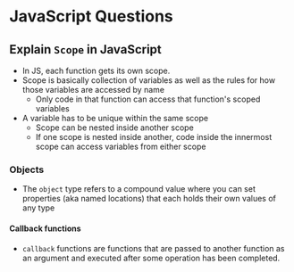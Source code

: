 # JavaScript Questions

## Explain `Scope` in JavaScript

- In JS, each function gets its own scope.
- Scope is basically collection of variables as well as the rules for how those variables are accessed by name
  - Only code in that function can access that function's scoped variables
- A variable has to be unique within the same scope
  - Scope can be nested inside another scope
  - If one scope is nested inside another, code inside the innermost scope can access variables from either scope

### Objects

- The `object` type refers to a compound value where you can set properties (aka named locations) that each holds their own values of any type

#### Callback functions

- `callback` functions are functions that are passed to another function as an argument and executed after some operation has been completed.